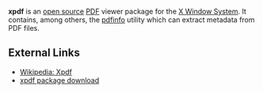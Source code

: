 **xpdf** is an [open source](open_source "wikilink")
[PDF](PDF "wikilink") viewer package for the [X Window
System](X_Window_System "wikilink"). It contains, among others, the
[pdfinfo](pdfinfo "wikilink") utility which can extract metadata from
PDF files.

## External Links

- [Wikipedia: Xpdf](http://en.wikipedia.org/wiki/Xpdf)
- [xpdf package download](http://www.foolabs.com/xpdf)